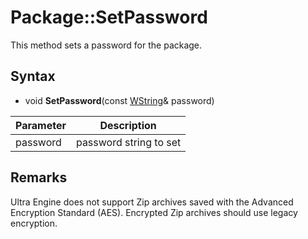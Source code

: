 # Package::SetPassword

This method sets a password for the package.

## Syntax

- void **SetPassword**(const [WString](WString.md)& password)

| Parameter | Description |
|---|---|
| password | password string to set |

## Remarks

Ultra Engine does not support Zip archives saved with the Advanced Encryption Standard (AES). Encrypted Zip archives should use legacy encryption.
